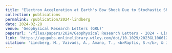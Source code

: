 ```yaml
---
title: "Electron Acceleration at Earth's Bow Shock Due to Stochastic Shock Drift Acceleration"
collection: publications
permalink: /publication/2024-lindberg
date: 2024-02-28
venue: 'Geophysical Research Letters (GRL)'
paperurl: '/files/papers/2024/Geophysical Research Letters - 2024 - Lindberg.pdf'
link: 'https://agupubs.onlinelibrary.wiley.com/doi/10.1029/2023GL106612'
citation: 'Lindberg, M., Vaivads, A., Amano, T., <b>Raptis, S.</b>, & Joshi, S. (2024). Electron Acceleration at Earth's Bow Shock Due to Stochastic Shock Drift Acceleration. Geophysical Research Letters, 51, e2023GL106612. https://doi.org/10.1029/2023GL106612'
---
```

